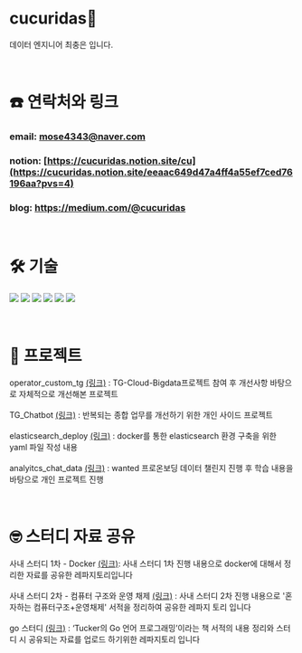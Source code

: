 # cucuridas👋

데이터 엔지니어 최충은 입니다.

</br>

# ☎️ 연락처와 링크
### email: mose4343@naver.com
### notion: [https://cucuridas.notion.site/cu](https://cucuridas.notion.site/eeaac649d47a4ff4a55ef7ced76196aa?pvs=4)
### blog: https://medium.com/@cucuridas

</br>

# 🛠 기술
<img src="https://img.shields.io/badge/Python-3766AB?style=flat-square&logo=Python&logoColor=white"/> <img src="https://img.shields.io/badge/Elasticsearch-005571?style=flat-square&logo=elasticsearch&logoColor=white"/> <img src="https://img.shields.io/badge/Logstash-005571?style=flat-square&logo=logstash&logoColor=white"/> <img src="https://img.shields.io/badge/Beats-005571?style=flat-square&logo=beats&logoColor=white"/> <img src="https://img.shields.io/badge/Apache-airflow-017CEE?style=flat-square&logo=apacheairflow&logoColor=white"/> <img src="https://img.shields.io/badge/Docker-2496ED?style=flat-square&logo=docker&logoColor=white"/>


</br>

# 💼 프로젝트
operator_custom_tg [(링크)](https://github.com/cucuridas/operator_custom_tg) : TG-Cloud-Bigdata프로젝트 참여 후 개선사항 바탕으로 자체적으로 개선해본 프로젝트 </br></br>
TG_Chatbot [(링크)](https://github.com/cucuridas/chatbot_tg) : 반복되는 종합 업무를 개선하기 위한 개인 사이드 프로젝트
</br></br>
elasticsearch_deploy [(링크)](https://github.com/cucuridas/elasticsearch_deploy) : docker를 통한 elasticsearch 환경 구축을 위한 yaml 파일 작성 내용
</br></br>
analyitcs_chat_data [(링크)](https://github.com/cucuridas/analyitcs_chat_data) : wanted 프로온보딩 데이터 챌린지 진행 후 학습 내용을 바탕으로 개인 프로젝트 진행

</br>

# 🤓 스터디 자료 공유
사내 스터디 1차 - Docker [(링크)](https://github.com/cucuridas/docker_study): 사내 스터디 1차 진행 내용으로 docker에 대해서 정리한 자료를 공유한 레파지토리입니다
</br></br>
사내 스터디 2차 - 컴퓨터 구조와 운영 채제 [(링크)](https://github.com/cucuridas/CS_OS_study) : 사내 스터디 2차 진행 내용으로 '혼자하는 컴퓨터구조+운영채제' 서적을 정리하여 공유한 레파지 토리 입니다
</br></br>
go 스터디 [(링크)](https://github.com/cucuridas/go_lang_study) : ‘Tucker의 Go 언어 프로그래밍’이라는 책 서적의 내용 정리와 스터디 시 공유되는 자료를 업로드 하기위한 레파지토리 입니다
